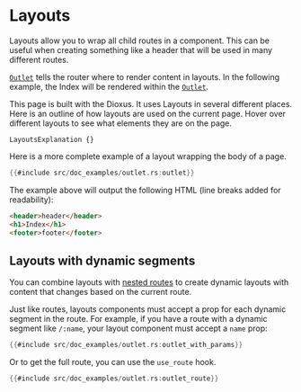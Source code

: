 # Layouts

Layouts allow you to wrap all child routes in a component. This can be useful when creating something like a header that will be used in many different routes.

[`Outlet`] tells the router where to render content in layouts. In the following example,
the Index will be rendered within the [`Outlet`].

This page is built with the Dioxus. It uses Layouts in several different places. Here is an outline of how layouts are used on the current page. Hover over different layouts to see what elements they are on the page.

```inject-dioxus
LayoutsExplanation {}
```

Here is a more complete example of a layout wrapping the body of a page.

```rust
{{#include src/doc_examples/outlet.rs:outlet}}
```

The example above will output the following HTML (line breaks added for
readability):

```html
<header>header</header>
<h1>Index</h1>
<footer>footer</footer>
```

## Layouts with dynamic segments

You can combine layouts with [nested routes](./routes/nested.md) to create dynamic layouts with content that changes based on the current route.

Just like routes, layouts components must accept a prop for each dynamic segment in the route. For example, if you have a route with a dynamic segment like `/:name`, your layout component must accept a `name` prop:

```rust
{{#include src/doc_examples/outlet.rs:outlet_with_params}}
```

Or to get the full route, you can use the `use_route` hook.

```rust
{{#include src/doc_examples/outlet.rs:outlet_route}}
```

[`Outlet`]: https://docs.rs/dioxus-router/latest/dioxus_router/components/fn.Outlet.html
[`use_route`]: https://docs.rs/dioxus-router/latest/dioxus_router/hooks/fn.use_route.html